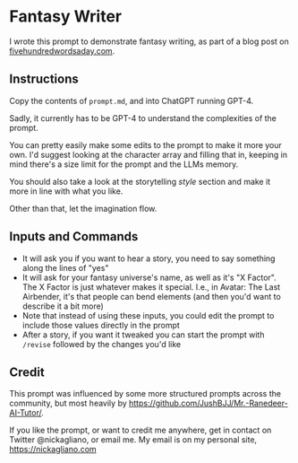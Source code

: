 # Fantasy Writer

I wrote this prompt to demonstrate fantasy writing, as part of a blog post on [fivehundredwordsaday.com](https://www.fivehundredwordsaday.com/the_current_state_of_ai_writing).

## Instructions

Copy the contents of `prompt.md`, and into ChatGPT running GPT-4.

Sadly, it currently has to be GPT-4 to understand the complexities of the prompt.

You can pretty easily make some edits to the prompt to make it more your own. I'd suggest looking at the character array and filling that in, keeping in mind there's a size limit for the prompt and the LLMs memory.

You should also take a look at the storytelling _style_ section and make it more in line with what you like.

Other than that, let the imagination flow.

## Inputs and Commands

- It will ask you if you want to hear a story, you need to say something along the lines of "yes"
- It will ask for your fantasy universe's name, as well as it's "X Factor". The X Factor is just whatever makes it special. I.e., in Avatar: The Last Airbender, it's that people can bend elements (and then you'd want to describe it a bit more)
- Note that instead of using these inputs, you could edit the prompt to include those values directly in the prompt
- After a story, if you want it tweaked you can start the prompt with `/revise` followed by the changes you'd like

## Credit
This prompt was influenced by some more structured prompts across the community, but most heavily by https://github.com/JushBJJ/Mr.-Ranedeer-AI-Tutor/.

If you like the prompt, or want to credit me anywhere, get in contact on Twitter @nickagliano, or email me. My email is on my personal site, https://nickagliano.com
